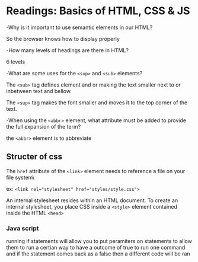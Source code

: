 # Readings: Basics of HTML, CSS & JS

-Why is it important to use semantic elements in our HTML?

So the browser knows how to display properly

-How many levels of headings are there in HTML?

6 levels

-What are some uses for the `<sup>` and `<sub>` elements?
  
  The `<sub>` tag defines element and or making the text smaller next to or inbetween text and bellow. 
  
  The `<sup>` tag makes the font smaller and moves it to the top corner of the text.

-When using the `<abbr>` element, what attribute must be added to provide the full expansion of the term?
  
  the `<abbr>` element is to abbreviate
  
  ## Structer of css
  
  The `href` attribute of the `<link>` element needs to reference a file on your file system\
  
  ex: `<link rel="stylesheet" href="styles/style.css">`
  
  An internal stylesheet resides within an HTML document. To create an internal stylesheet, you place CSS inside a `<style>` element contained inside the HTML `<head>`
  
  ### Java script
  
  running if statements will allow you to put peramiters on statements to allow them to run a certian way to have a outcome of true to run one command and if the statement comes back as a false then a different code will be ran
  

